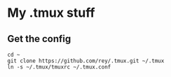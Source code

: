 # My .tmux stuff

## Get the config

    cd ~
    git clone https://github.com/rey/.tmux.git ~/.tmux
    ln -s ~/.tmux/tmuxrc ~/.tmux.conf
